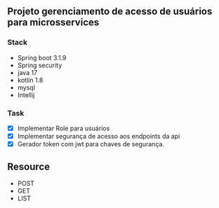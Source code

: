 ## Projeto gerenciamento de acesso de usuários para microsservices

### Stack
- Spring boot 3.1.9
- Spring security 
- java 17
- kotlin 1.8
- mysql
- Intellij

### Task
- [x] Implementar Role para usuários
- [x] Implementar segurança de acesso aos endpoints da api
- [x] Gerador token com jwt para chaves de segurança.

## Resource
- POST
- GET
- LIST
  
